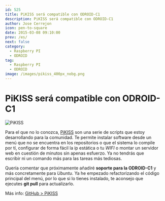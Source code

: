 ```yaml
---
id: 525
title: PiKISS será compatible con ODROID-C1
description: PiKISS será compatible con ODROID-C1
author: Jose Cerrejon
icon: pen-to-square
date: 2015-03-08 09:10:00
prev: /es/
next: false
category:
  - Raspberry PI
  - ODROID
tag:
  - Raspberry PI
  - ODROID
image: /images/pikiss_400px_nobg.png
---
```


# PiKISS será compatible con ODROID-C1

![PiKISS](/images/pikiss_400px_nobg.png)

Para el que no lo conozca, [PiKISS](/post.php?id=409) son una serie de scripts que estoy desarrollando para la comunidad. Te permite instalar software desde un menú que no se encuentra en los repositorios o que el sistema lo compile por tí, configurar de forma fácil la ip estática o tu *WIFI* o montar un servidor web en cuestión de minutos sin apenas esfuerzo. Ya no tendrás que escribir ni un comando más para las tareas más tediosas.

Quería comentar que próximamente añadiré **soporte para la ODROID-C1** y más concretamente para *Ubuntu*. Ya he empezado refactorizando el código principal del menú, por lo que si lo tienes instalado, te aconsejo que ejecutes **git pull** para actualizarlo.

Más info: [GitHub > PiKISS](https://github.com/jmcerrejon/PiKISS)